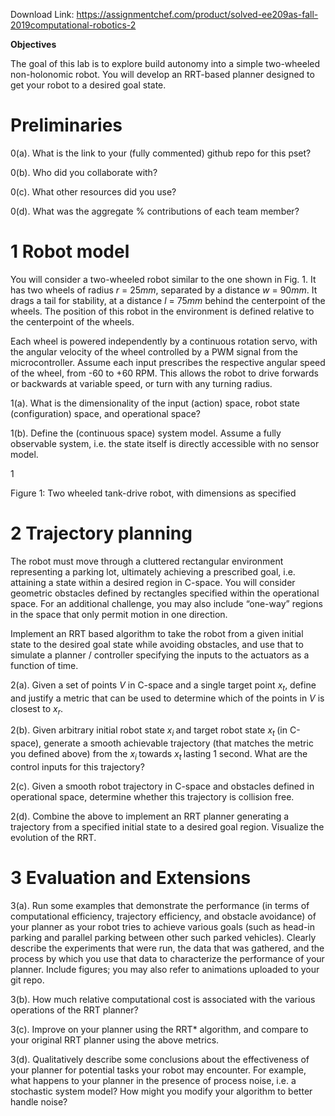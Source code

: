 Download Link: https://assignmentchef.com/product/solved-ee209as-fall-2019computational-robotics-2
<br>



<strong>Objectives</strong>

The goal of this lab is to explore build autonomy into a simple two-wheeled non-holonomic robot. You will develop an RRT-based planner designed to get your robot to a desired goal state.

<h1>Preliminaries</h1>

0(a). What is the link to your (fully commented) github repo for this pset?

0(b). Who did you collaborate with?

0(c). What other resources did you use?

0(d). What was the aggregate % contributions of each team member?

<h1>1        Robot model</h1>

You will consider a two-wheeled robot similar to the one shown in Fig. 1. It has two wheels of radius <em>r </em>= 25<em>mm</em>, separated by a distance <em>w </em>= 90<em>mm</em>. It drags a tail for stability, at a distance <em>l </em>= 75<em>mm </em>behind the centerpoint of the wheels. The position of this robot in the environment is defined relative to the centerpoint of the wheels.

Each wheel is powered independently by a continuous rotation servo, with the angular velocity of the wheel controlled by a PWM signal from the microcontroller. Assume each input prescribes the respective angular speed of the wheel, from -60 to +60 RPM. This allows the robot to drive forwards or backwards at variable speed, or turn with any turning radius.

1(a). What is the dimensionality of the input (action) space, robot state (configuration) space, and operational space?

1(b). Define the (continuous space) system model. Assume a fully observable system, i.e. the state itself is directly accessible with no sensor model.

1

Figure 1: Two wheeled tank-drive robot, with dimensions as specified

<h1>2        Trajectory planning</h1>

The robot must move through a cluttered rectangular environment representing a parking lot, ultimately achieving a prescribed goal, i.e. attaining a state within a desired region in C-space. You will consider geometric obstacles defined by rectangles specified within the operational space. For an additional challenge, you may also include “one-way” regions in the space that only permit motion in one direction.

Implement an RRT based algorithm to take the robot from a given initial state to the desired goal state while avoiding obstacles, and use that to simulate a planner / controller specifying the inputs to the actuators as a function of time.

2(a). Given a set of points <em>V </em>in C-space and a single target point <em>x<sub>t</sub></em>, define and justify a metric that can be used to determine which of the points in <em>V </em>is closest to <em>x<sub>r</sub></em>.

2(b). Given arbitrary initial robot state <em>x<sub>i </sub></em>and target robot state <em>x<sub>t </sub></em>(in C-space), generate a smooth achievable trajectory (that matches the metric you defined above) from the <em>x<sub>i </sub></em>towards <em>x<sub>t </sub></em>lasting 1 second. What are the control inputs for this trajectory?

2(c). Given a smooth robot trajectory in C-space and obstacles defined in operational space, determine whether this trajectory is collision free.

2(d). Combine the above to implement an RRT planner generating a trajectory from a specified initial state to a desired goal region. Visualize the evolution of the RRT.

<h1>3        Evaluation and Extensions</h1>

3(a). Run some examples that demonstrate the performance (in terms of computational efficiency, trajectory efficiency, and obstacle avoidance) of your planner as your robot tries to achieve various goals (such as head-in parking and parallel parking between other such parked vehicles). Clearly describe the experiments that were run, the data that was gathered, and the process by which you use that data to characterize the performance of your planner. Include figures; you may also refer to animations uploaded to your git repo.

3(b). How much relative computational cost is associated with the various operations of the RRT planner?

3(c). Improve on your planner using the RRT* algorithm, and compare to your original RRT planner using the above metrics.

3(d). Qualitatively describe some conclusions about the effectiveness of your planner for potential tasks your robot may encounter. For example, what happens to your planner in the presence of process noise, i.e. a stochastic system model? How might you modify your algorithm to better handle noise?



